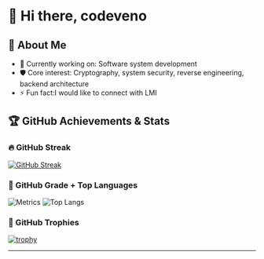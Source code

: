 
# 👋 Hi there, codeveno



## 🔐 About Me

- 🔭 Currently working on: Software system development  
- 🛡️ Core interest: Cryptography, system security, reverse engineering, backend architecture  
- ⚡ Fun fact:I would like to connect with LMI



## 🏆 GitHub Achievements & Stats

### 🔥 GitHub Streak
[![GitHub Streak](https://streak-stats.demolab.com?user=codeveno&theme=radical&border_radius=8)](https://git.io/streak-stats)

### 💯 GitHub Grade + Top Languages
![Metrics](https://github-readme-stats.vercel.app/api?username=codeveno&show_icons=true&theme=radical)
![Top Langs](https://github-readme-stats.vercel.app/api/top-langs/?username=codeveno&layout=compact&theme=radical)

### 🏅 GitHub Trophies
[![trophy](https://github-profile-trophy.vercel.app/?username=codeveno&theme=radical&margin-w=15&column=4)](https://github.com/ryo-ma/github-profile-trophy)

---


